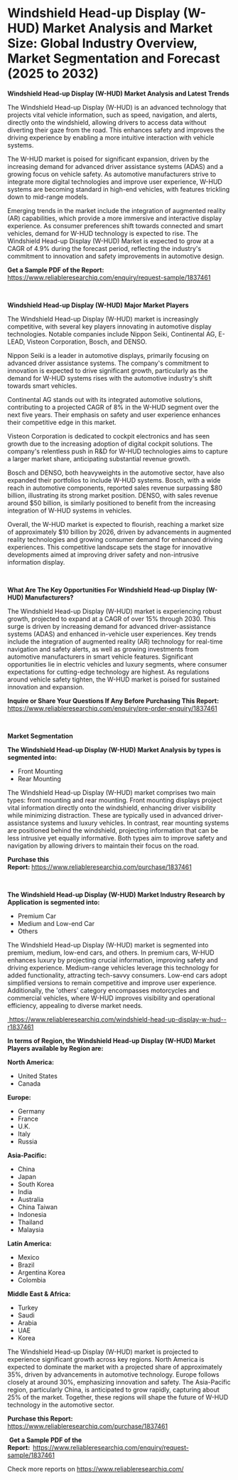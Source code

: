 <p><h1>Windshield Head-up Display (W-HUD) Market Analysis and Market Size: Global Industry Overview, Market Segmentation and Forecast (2025 to 2032)</h1></p><p><strong>Windshield Head-up Display (W-HUD) Market Analysis and Latest Trends</strong></p>
<p><p>The Windshield Head-up Display (W-HUD) is an advanced technology that projects vital vehicle information, such as speed, navigation, and alerts, directly onto the windshield, allowing drivers to access data without diverting their gaze from the road. This enhances safety and improves the driving experience by enabling a more intuitive interaction with vehicle systems.</p><p>The W-HUD market is poised for significant expansion, driven by the increasing demand for advanced driver assistance systems (ADAS) and a growing focus on vehicle safety. As automotive manufacturers strive to integrate more digital technologies and improve user experience, W-HUD systems are becoming standard in high-end vehicles, with features trickling down to mid-range models.</p><p>Emerging trends in the market include the integration of augmented reality (AR) capabilities, which provide a more immersive and interactive display experience. As consumer preferences shift towards connected and smart vehicles, demand for W-HUD technology is expected to rise. The Windshield Head-up Display (W-HUD) Market is expected to grow at a CAGR of 4.9% during the forecast period, reflecting the industry's commitment to innovation and safety improvements in automotive design.</p></p>
<p><strong>Get a Sample PDF of the Report:&nbsp;</strong> <a href="https://www.reliableresearchiq.com/enquiry/request-sample/1837461?utm_campaign=2396&utm_medium=2&utm_source=Github&utm_content=ia&utm_term=13022025&utm_id=windshield-head-up-display-w-hud">https://www.reliableresearchiq.com/enquiry/request-sample/1837461</a></p>
<p>&nbsp;</p>
<p><strong>Windshield Head-up Display (W-HUD) Major Market Players</strong></p>
<p><p>The Windshield Head-up Display (W-HUD) market is increasingly competitive, with several key players innovating in automotive display technologies. Notable companies include Nippon Seiki, Continental AG, E-LEAD, Visteon Corporation, Bosch, and DENSO.</p><p>Nippon Seiki is a leader in automotive displays, primarily focusing on advanced driver assistance systems. The company's commitment to innovation is expected to drive significant growth, particularly as the demand for W-HUD systems rises with the automotive industry's shift towards smart vehicles. </p><p>Continental AG stands out with its integrated automotive solutions, contributing to a projected CAGR of 8% in the W-HUD segment over the next five years. Their emphasis on safety and user experience enhances their competitive edge in this market.</p><p>Visteon Corporation is dedicated to cockpit electronics and has seen growth due to the increasing adoption of digital cockpit solutions. The company's relentless push in R&D for W-HUD technologies aims to capture a larger market share, anticipating substantial revenue growth.</p><p>Bosch and DENSO, both heavyweights in the automotive sector, have also expanded their portfolios to include W-HUD systems. Bosch, with a wide reach in automotive components, reported sales revenue surpassing $80 billion, illustrating its strong market position. DENSO, with sales revenue around $50 billion, is similarly positioned to benefit from the increasing integration of W-HUD systems in vehicles.</p><p>Overall, the W-HUD market is expected to flourish, reaching a market size of approximately $10 billion by 2026, driven by advancements in augmented reality technologies and growing consumer demand for enhanced driving experiences. This competitive landscape sets the stage for innovative developments aimed at improving driver safety and non-intrusive information display.</p></p>
<p>&nbsp;</p>
<p><strong>What Are The Key Opportunities For Windshield Head-up Display (W-HUD) Manufacturers?</strong></p>
<p><p>The Windshield Head-up Display (W-HUD) market is experiencing robust growth, projected to expand at a CAGR of over 15% through 2030. This surge is driven by increasing demand for advanced driver-assistance systems (ADAS) and enhanced in-vehicle user experiences. Key trends include the integration of augmented reality (AR) technology for real-time navigation and safety alerts, as well as growing investments from automotive manufacturers in smart vehicle features. Significant opportunities lie in electric vehicles and luxury segments, where consumer expectations for cutting-edge technology are highest. As regulations around vehicle safety tighten, the W-HUD market is poised for sustained innovation and expansion.</p></p>
<p><strong>Inquire or Share Your Questions If Any Before Purchasing This Report:</strong> <a href="https://www.reliableresearchiq.com/enquiry/pre-order-enquiry/1837461?utm_campaign=2396&utm_medium=2&utm_source=Github&utm_content=ia&utm_term=13022025&utm_id=windshield-head-up-display-w-hud">https://www.reliableresearchiq.com/enquiry/pre-order-enquiry/1837461</a></p>
<p>&nbsp;</p>
<p><strong>Market Segmentation</strong></p>
<p><strong>The Windshield Head-up Display (W-HUD) Market Analysis by types is segmented into:</strong></p>
<p><ul><li>Front Mounting</li><li>Rear Mounting</li></ul></p>
<p><p>The Windshield Head-up Display (W-HUD) market comprises two main types: front mounting and rear mounting. Front mounting displays project vital information directly onto the windshield, enhancing driver visibility while minimizing distraction. These are typically used in advanced driver-assistance systems and luxury vehicles. In contrast, rear mounting systems are positioned behind the windshield, projecting information that can be less intrusive yet equally informative. Both types aim to improve safety and navigation by allowing drivers to maintain their focus on the road.</p></p>
<p><strong>Purchase this Report:&nbsp;</strong><a href="https://www.reliableresearchiq.com/purchase/1837461?utm_campaign=2396&utm_medium=2&utm_source=Github&utm_content=ia&utm_term=13022025&utm_id=windshield-head-up-display-w-hud">https://www.reliableresearchiq.com/purchase/1837461</a></p>
<p>&nbsp;</p>
<p><strong>The Windshield Head-up Display (W-HUD) Market Industry Research by Application is segmented into:</strong></p>
<p><ul><li>Premium Car</li><li>Medium and Low-end Car</li><li>Others</li></ul></p>
<p><p>The Windshield Head-up Display (W-HUD) market is segmented into premium, medium, low-end cars, and others. In premium cars, W-HUD enhances luxury by projecting crucial information, improving safety and driving experience. Medium-range vehicles leverage this technology for added functionality, attracting tech-savvy consumers. Low-end cars adopt simplified versions to remain competitive and improve user experience. Additionally, the 'others' category encompasses motorcycles and commercial vehicles, where W-HUD improves visibility and operational efficiency, appealing to diverse market needs.</p></p>
<p><a href="https://www.reliableresearchiq.com/windshield-head-up-display-w-hud--r1837461?utm_campaign=2396&utm_medium=2&utm_source=Github&utm_content=ia&utm_term=13022025&utm_id=windshield-head-up-display-w-hud">&nbsp;https://www.reliableresearchiq.com/windshield-head-up-display-w-hud--r1837461</a></p>
<p><strong>In terms of Region, the Windshield Head-up Display (W-HUD) Market Players available by Region are:</strong></p>
<p>
    <p> <strong> North America: </strong>
        <ul>
            <li>United States</li>
            <li>Canada</li>
        </ul>
        </p> 
    <p> <strong> Europe: </strong>
        <ul>
            <li>Germany</li>
            <li>France</li>
            <li>U.K.</li>
            <li>Italy</li>
            <li>Russia</li>
        </ul>
        </p> 
    <p> <strong> Asia-Pacific: </strong>
        <ul>
            <li>China</li>
            <li>Japan</li>
            <li>South Korea</li>
            <li>India</li>
            <li>Australia</li>
            <li>China Taiwan</li>
            <li>Indonesia</li>
            <li>Thailand</li>
            <li>Malaysia</li>
        </ul>
        </p> 
    <p> <strong> Latin America: </strong>
        <ul>
            <li>Mexico</li>
            <li>Brazil</li>
            <li>Argentina Korea</li>
            <li>Colombia</li>
        </ul>
        </p> 
    <p> <strong> Middle East & Africa: </strong>
        <ul>
            <li>Turkey</li>
            <li>Saudi</li>
            <li>Arabia</li>
            <li>UAE</li>
            <li>Korea</li>
        </ul>
    </p>
    </p>
<p><p>The Windshield Head-up Display (W-HUD) market is projected to experience significant growth across key regions. North America is expected to dominate the market with a projected share of approximately 35%, driven by advancements in automotive technology. Europe follows closely at around 30%, emphasizing innovation and safety. The Asia-Pacific region, particularly China, is anticipated to grow rapidly, capturing about 25% of the market. Together, these regions will shape the future of W-HUD technology in the automotive sector.</p></p>
<p><strong>Purchase this Report: </strong><a href="https://www.reliableresearchiq.com/purchase/1837461?utm_campaign=2396&utm_medium=2&utm_source=Github&utm_content=ia&utm_term=13022025&utm_id=windshield-head-up-display-w-hud">https://www.reliableresearchiq.com/purchase/1837461</a></p>
<p>&nbsp;<strong>Get a Sample PDF of the Report:&nbsp;&nbsp;</strong><a href="https://www.reliableresearchiq.com/enquiry/request-sample/1837461?utm_campaign=2396&utm_medium=2&utm_source=Github&utm_content=ia&utm_term=13022025&utm_id=windshield-head-up-display-w-hud">https://www.reliableresearchiq.com/enquiry/request-sample/1837461</a></p>
<p><strong></strong></p>
<p>Check more reports on <a href="https://www.reliableresearchiq.com/?utm_campaign=2396&utm_medium=2&utm_source=Github&utm_content=ia&utm_term=13022025&utm_id=windshield-head-up-display-w-hud">https://www.reliableresearchiq.com/</a></p>